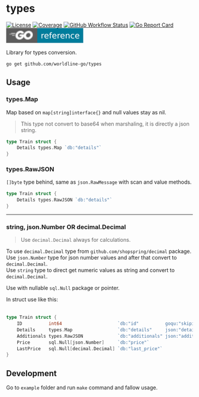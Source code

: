 # types

[![License](https://img.shields.io/github/license/worldline-go/types?color=red&style=flat-square)](https://raw.githubusercontent.com/worldline-go/types/main/LICENSE)
[![Coverage](https://img.shields.io/sonar/coverage/worldline-go_types?logo=sonarcloud&server=https%3A%2F%2Fsonarcloud.io&style=flat-square)](https://sonarcloud.io/summary/overall?id=worldline-go_types)
[![GitHub Workflow Status](https://img.shields.io/github/actions/workflow/status/worldline-go/types/test.yml?branch=main&logo=github&style=flat-square&label=ci)](https://github.com/worldline-go/types/actions)
[![Go Report Card](https://goreportcard.com/badge/github.com/worldline-go/types?style=flat-square)](https://goreportcard.com/report/github.com/worldline-go/types)
[![Go PKG](https://raw.githubusercontent.com/worldline-go/guide/main/badge/custom/reference.svg)](https://pkg.go.dev/github.com/worldline-go/types)

Library for types conversion.

```sh
go get github.com/worldline-go/types
```

## Usage

### types.Map

Map based on `map[string]interface{}` and null values stay as nil.

> This type not convert to base64 when marshaling, it is directly a json string.

```go
type Train struct {
	Details types.Map `db:"details"`
}
```

### types.RawJSON

`[]byte` type behind, same as `json.RawMessage` with scan and value methods.

```go
type Train struct {
	Details types.RawJSON `db:"details"`
}
```

---

### string, json.Number OR decimal.Decimal

> Use `decimal.Decimal` always for calculations.

To use `decimal.Decimal` type from `github.com/shopspring/decimal` package.  
Use `json.Number` type for json number values and after that convert to `decimal.Decimal`.  
Use `string` type to direct get numeric values as string and convert to `decimal.Decimal`.

Use with nullable `sql.Null` package or pointer.

In struct use like this:

```go

type Train struct {
	ID          int64                     `db:"id"          goqu:"skipinsert"`
	Details     types.Map                 `db:"details"     json:"details,omitempty"`
	Additionals types.RawJSON             `db:"additionals" json:"additionals,omitempty"`
	Price       sql.Null[json.Number]     `db:"price"`
	LastPrice   sql.Null[decimal.Decimal] `db:"last_price"`
}
```

</details>

## Development

Go to `example` folder and run `make` command and fallow usage.
